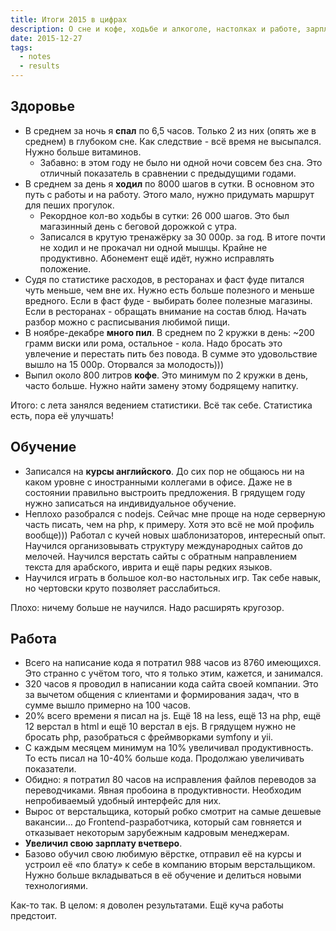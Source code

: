 ```yaml
---
title: Итоги 2015 в цифрах
description: О сне и кофе, ходьбе и алкоголе, настолках и работе, зарплате и жене
date: 2015-12-27
tags:
  - notes
  - results
---
```


## Здоровье

- В среднем за ночь я **спал** по 6,5 часов. Только 2 из них (опять же в среднем) в глубоком сне. Как следствие - всё время не высыпался. Нужно больше витаминов.
  - Забавно: в этом году не было ни одной ночи совсем без сна. Это отличный показатель в сравнении с предыдущими годами.
- В среднем за день я **ходил** по 8000 шагов в сутки. В основном это путь с работы и на работу. Этого мало, нужно придумать маршрут для пеших прогулок.
  - Рекордное кол-во ходьбы в сутки: 26 000 шагов. Это был магазинный день с беговой дорожкой с утра.
  - Записался в крутую тренажёрку за 30 000р. за год. В итоге почти не ходил и не прокачал ни одной мышцы. Крайне не продуктивно. Абонемент ещё идёт, нужно исправлять положение.
- Судя по статистике расходов, в ресторанах и фаст фуде питался чуть меньше, чем вне их. Нужно есть больше полезного и меньше вредного. Если в фаст фуде - выбирать более полезные магазины. Если в ресторанах - обращать внимание на состав блюд. Начать разбор можно с расписывания любимой пищи.
- В ноябре-декабре **много пил**. В среднем по 2 кружки в день: ~200 грамм виски или рома, остальное - кола. Надо бросать это увлечение и перестать пить без повода. В сумме это удовольствие вышло на 15 000р. Оторвался за молодость)))
- Выпил около 800 литров **кофе**. Это минимум по 2 кружки в день, часто больше. Нужно найти замену этому бодрящему напитку.

Итого: с лета занялся ведением статистики. Всё так себе. Статистика есть, пора её улучшать!

## Обучение

- Записался на **курсы английского**. До сих пор не общаюсь ни на каком уровне с иностранными коллегами в офисе. Даже не в состоянии правильно выстроить предложения. В грядущем году нужно записаться на индивидуальное обучение.
- Неплохо разобрался с nodejs. Сейчас мне проще на ноде серверную часть писать, чем на php, к примеру. Хотя это всё не мой профиль вообще))) Работал с кучей новых шаблонизаторов, интересный опыт. Научился организовывать структуру международных сайтов до мелочей. Научился верстать сайты с обратным направлением текста для арабского, иврита и ещё пары редких языков.
- Научился играть в большое кол-во настольных игр. Так себе навык, но чертовски круто позволяет расслабиться.

Плохо: ничему больше не научился. Надо расширять кругозор.

## Работа

- Всего на написание кода я потратил 988 часов из 8760 имеющихся. Это странно с учётом того, что я только этим, кажется, и занимался.
- 320 часов я проводил в написании кода сайта своей компании. Это за вычетом общения с клиентами и формирования задач, что в сумме вышло примерно на 100 часов.
- 20% всего времени я писал на js. Ещё 18 на less, ещё 13 на php, ещё 12 верстал в html и ещё 10 верстал в ejs. В грядущем нужно не бросать php, разобраться с фреймворками symfony и yii.
- С каждым месяцем минимум на 10% увеличивал продуктивность. То есть писал на 10-40% больше кода. Продолжаю увеличивать показатели.
- Обидно: я потратил 80 часов на исправления файлов переводов за переводчиками. Явная пробоина в продуктивности. Необходим непробиваемый удобный интерфейс для них.
- Вырос от верстальщика, который робко смотрит на самые дешевые вакансии… до Frontend-разработчика, который сам говняется и отказывает некоторым зарубежным кадровым менеджерам.
- **Увеличил свою зарплату вчетверо**.
- Базово обучил свою любимую вёрстке, отправил её на курсы и устроил её «по блату» к себе в компанию вторым верстальщиком. Нужно больше вкладываться в её обучение и делиться новыми технологиями.

Как-то так. В целом: я доволен результатами. Ещё куча работы предстоит.
